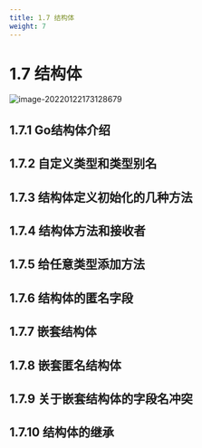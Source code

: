 ```yaml
---
title: 1.7 结构体
weight: 7
---
```


# 1.7 结构体

![image-20220122173128679](https://gitee.com/fidjiw/images/raw/master/img/image-20220122173128679.png)



## 1.7.1 Go结构体介绍



## 1.7.2 自定义类型和类型别名  

## 1.7.3 结构体定义初始化的几种方法  

## 1.7.4 结构体方法和接收者  

## 1.7.5 给任意类型添加方法  

## 1.7.6 结构体的匿名字段  

## 1.7.7 嵌套结构体  

## 1.7.8 嵌套匿名结构体  

## 1.7.9 关于嵌套结构体的字段名冲突  

## 1.7.10 结构体的继承  



